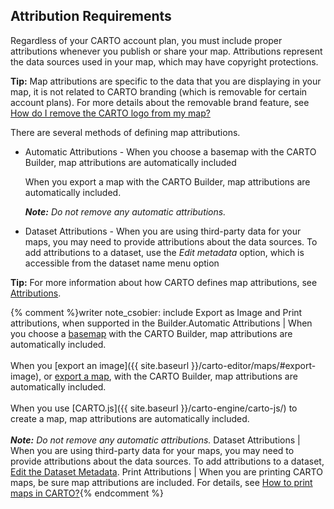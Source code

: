 ## Attribution Requirements

Regardless of your CARTO account plan, you must include proper attributions whenever you publish or share your map. Attributions represent the data sources used in your map, which may have copyright protections.

**Tip:** Map attributions are specific to the data that you are displaying in your map, it is not related to CARTO branding (which is removable for certain account plans). For more details about the removable brand feature, see [How do I remove the CARTO logo from my map?](https://carto.com/docs/faqs/maps/#how-do-i-remove-the-carto-logo-from-my-map)

There are several methods of defining map attributions.

- Automatic Attributions - When you choose a basemap with the CARTO Builder, map attributions are automatically included

	When you export a map with the CARTO Builder, map attributions are automatically included.

	_**Note:** Do not remove any automatic attributions._

- Dataset Attributions - When you are using third-party data for your maps, you may need to provide attributions about the data sources. To add attributions to a dataset, use the _Edit metadata_ option, which is accessible from the dataset name menu option

**Tip:** For more information about how CARTO defines map attributions, see [Attributions](https://carto.com/attributions/).

{% comment %}writer note_csobier: include Export as Image and Print attributions, when supported in the Builder.Automatic Attributions | When you choose a [basemap](/docs/carto-builder/basemaps-for-map-backgrounds/) with the CARTO Builder, map attributions are automatically included.<br /><br />When you [export an image]({{ site.baseurl }}/carto-editor/maps/#export-image), or [export a map](/docs/carto-builder/managing-your-map/#export-map), with the CARTO Builder, map attributions are automatically included.<br /><br />When you use [CARTO.js]({{ site.baseurl }}/carto-engine/carto-js/) to create a map, map attributions are automatically included.<br /><br />_**Note:** Do not remove any automatic attributions._
Dataset Attributions | When you are using third-party data for your maps, you may need to provide attributions about the data sources. To add attributions to a dataset, [Edit the Dataset Metadata](/docs/carto-builder/managing-your-data/#dataset-metadata).
Print Attributions | When you are printing CARTO maps, be sure map attributions are included. For details, see [How to print maps in CARTO?](/docs/faqs/sharing-maps/#how-to-print-maps-in-carto){% endcomment %}